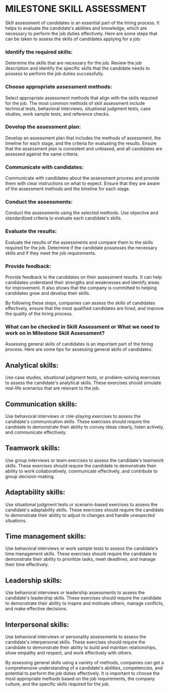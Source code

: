 # MILESTONE SKILL ASSESSMENT

Skill assessment of candidates is an essential part of the hiring process. It helps to evaluate the candidate's abilities and knowledge, which are necessary to perform the job duties effectively. Here are some steps that can be taken to assess the skills of candidates applying for a job:

### Identify the required skills: 
Determine the skills that are necessary for the job. Review the job description and identify the specific skills that the candidate needs to possess to perform the job duties successfully.

### Choose appropriate assessment methods: 
Select appropriate assessment methods that align with the skills required for the job. The most common methods of skill assessment include technical tests, behavioral interviews, situational judgment tests, case studies, work sample tests, and reference checks.

### Develop the assessment plan: 
Develop an assessment plan that includes the methods of assessment, the timeline for each stage, and the criteria for evaluating the results. Ensure that the assessment plan is consistent and unbiased, and all candidates are assessed against the same criteria.

### Communicate with candidates: 
Communicate with candidates about the assessment process and provide them with clear instructions on what to expect. Ensure that they are aware of the assessment methods and the timeline for each stage.

### Conduct the assessments: 
Conduct the assessments using the selected methods. Use objective and standardized criteria to evaluate each candidate's skills.

### Evaluate the results: 
Evaluate the results of the assessments and compare them to the skills required for the job. Determine if the candidate possesses the necessary skills and if they meet the job requirements.

### Provide feedback: 
Provide feedback to the candidates on their assessment results. It can help candidates understand their strengths and weaknesses and identify areas for improvement. It also shows that the company is committed to helping candidates grow and develop their skills.

By following these steps, companies can assess the skills of candidates effectively, ensure that the most qualified candidates are hired, and improve the quality of the hiring process.

### What can be checked in Skill Assessment or What we need to work on in Milestone Skill Assessment?
Assessing general skills of candidates is an important part of the hiring process. Here are some tips for assessing general skills of candidates:

## Analytical skills: 
Use case studies, situational judgment tests, or problem-solving exercises to assess the candidate's analytical skills. These exercises should simulate real-life scenarios that are relevant to the job.

## Communication skills: 
Use behavioral interviews or role-playing exercises to assess the candidate's communication skills. These exercises should require the candidate to demonstrate their ability to convey ideas clearly, listen actively, and communicate effectively.

## Teamwork skills: 
Use group interviews or team exercises to assess the candidate's teamwork skills. These exercises should require the candidate to demonstrate their ability to work collaboratively, communicate effectively, and contribute to group decision-making.

## Adaptability skills: 
Use situational judgment tests or scenario-based exercises to assess the candidate's adaptability skills. These exercises should require the candidate to demonstrate their ability to adjust to changes and handle unexpected situations.

## Time management skills: 
Use behavioral interviews or work sample tests to assess the candidate's time management skills. These exercises should require the candidate to demonstrate their ability to prioritize tasks, meet deadlines, and manage their time effectively.

## Leadership skills: 
Use behavioral interviews or leadership assessments to assess the candidate's leadership skills. These exercises should require the candidate to demonstrate their ability to inspire and motivate others, manage conflicts, and make effective decisions.

## Interpersonal skills: 
Use behavioral interviews or personality assessments to assess the candidate's interpersonal skills. These exercises should require the candidate to demonstrate their ability to build and maintain relationships, show empathy and respect, and work effectively with others.

By assessing general skills using a variety of methods, companies can get a comprehensive understanding of a candidate's abilities, competencies, and potential to perform the job duties effectively. It is important to choose the most appropriate methods based on the job requirements, the company culture, and the specific skills required for the job.
